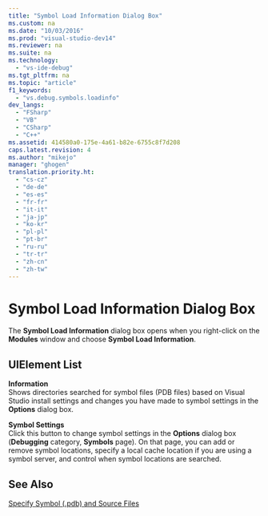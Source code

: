 ```yaml
---
title: "Symbol Load Information Dialog Box"
ms.custom: na
ms.date: "10/03/2016"
ms.prod: "visual-studio-dev14"
ms.reviewer: na
ms.suite: na
ms.technology: 
  - "vs-ide-debug"
ms.tgt_pltfrm: na
ms.topic: "article"
f1_keywords: 
  - "vs.debug.symbols.loadinfo"
dev_langs: 
  - "FSharp"
  - "VB"
  - "CSharp"
  - "C++"
ms.assetid: 414580a0-175e-4a61-b82e-6755c8f7d208
caps.latest.revision: 4
ms.author: "mikejo"
manager: "ghogen"
translation.priority.ht: 
  - "cs-cz"
  - "de-de"
  - "es-es"
  - "fr-fr"
  - "it-it"
  - "ja-jp"
  - "ko-kr"
  - "pl-pl"
  - "pt-br"
  - "ru-ru"
  - "tr-tr"
  - "zh-cn"
  - "zh-tw"
---
```

# Symbol Load Information Dialog Box
The **Symbol Load Information** dialog box opens when you right-click on the **Modules** window and choose **Symbol Load Information**.  
  
## UIElement List  
 **Information**  
 Shows directories searched for symbol files (PDB files) based on Visual Studio install settings and changes you have made to symbol settings in the **Options** dialog box.  
  
 **Symbol Settings**  
 Click this button to change symbol settings in the **Options** dialog box (**Debugging** category, **Symbols** page). On that page, you can add or remove symbol locations, specify a local cache location if you are using a symbol server, and control when symbol locations are searched.  
  
## See Also  
 [Specify Symbol (.pdb) and Source Files](../VS_debugger/specify-symbol--.pdb--and-source-files-in-the-visual-studio-debugger.md)